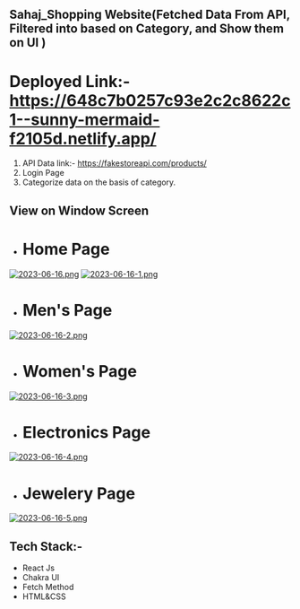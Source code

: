 ## Sahaj_Shopping Website(Fetched Data From API, Filtered into based on Category, and Show them on UI  )

# Deployed Link:- https://648c7b0257c93e2c2c8622c1--sunny-mermaid-f2105d.netlify.app/

1. API Data link:- https://fakestoreapi.com/products/  
2. Login Page
3. Categorize data on the basis of category.

## View on Window Screen
- # Home Page

 [![2023-06-16.png](https://i.postimg.cc/Kv9JrvzL/2023-06-16.png)](https://postimg.cc/ppFfPvKX)
 [![2023-06-16-1.png](https://i.postimg.cc/htccxsXh/2023-06-16-1.png)](https://postimg.cc/6yjkxdLN)
 
- # Men's Page
 [![2023-06-16-2.png](https://i.postimg.cc/285PftLQ/2023-06-16-2.png)](https://postimg.cc/DmtCrBg0)
- # Women's Page
 [![2023-06-16-3.png](https://i.postimg.cc/vZbXsgNp/2023-06-16-3.png)](https://postimg.cc/nCSqKzZk)
- # Electronics Page
[![2023-06-16-4.png](https://i.postimg.cc/C5CDPJSd/2023-06-16-4.png)](https://postimg.cc/xNCcqvkS)
- # Jewelery Page
 [![2023-06-16-5.png](https://i.postimg.cc/C1kf5JZJ/2023-06-16-5.png)](https://postimg.cc/r0ypY1Nt)
## Tech Stack:-
- React Js
- Chakra UI
- Fetch Method
- HTML&CSS
